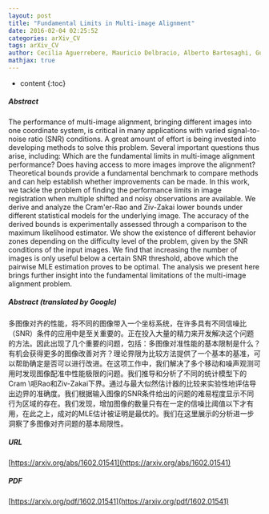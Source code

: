 ```yaml
---
layout: post
title: "Fundamental Limits in Multi-image Alignment"
date: 2016-02-04 02:25:52
categories: arXiv_CV
tags: arXiv_CV
author: Cecilia Aguerrebere, Mauricio Delbracio, Alberto Bartesaghi, Guillermo Sapiro
mathjax: true
---
```


* content
{:toc}

##### Abstract
The performance of multi-image alignment, bringing different images into one coordinate system, is critical in many applications with varied signal-to-noise ratio (SNR) conditions. A great amount of effort is being invested into developing methods to solve this problem. Several important questions thus arise, including: Which are the fundamental limits in multi-image alignment performance? Does having access to more images improve the alignment? Theoretical bounds provide a fundamental benchmark to compare methods and can help establish whether improvements can be made. In this work, we tackle the problem of finding the performance limits in image registration when multiple shifted and noisy observations are available. We derive and analyze the Cram\'er-Rao and Ziv-Zakai lower bounds under different statistical models for the underlying image. The accuracy of the derived bounds is experimentally assessed through a comparison to the maximum likelihood estimator. We show the existence of different behavior zones depending on the difficulty level of the problem, given by the SNR conditions of the input images. We find that increasing the number of images is only useful below a certain SNR threshold, above which the pairwise MLE estimation proves to be optimal. The analysis we present here brings further insight into the fundamental limitations of the multi-image alignment problem.

##### Abstract (translated by Google)
多图像对齐的性能，将不同的图像带入一个坐标系统，在许多具有不同信噪比（SNR）条件的应用中是至关重要的。正在投入大量的精力来开发解决这个问题的方法。因此出现了几个重要的问题，包括：多图像对准性能的基本限制是什么？有机会获得更多的图像改善对齐？理论界限为比较方法提供了一个基本的基准，可以帮助确定是否可以进行改进。在这项工作中，我们解决了多个移动和噪声观测可用时发现图像配准中性能极限的问题。我们推导和分析了不同的统计模型下的Cram \呃Rao和Ziv-Zakai下界。通过与最大似然估计器的比较来实验性地评估导出边界的准确度。我们根据输入图像的SNR条件给出的问题的难易程度显示不同行为区域的存在。我们发现，增加图像的数量只有在一定的信噪比阈值以下才有用，在此之上，成对的MLE估计被证明是最优的。我们在这里展示的分析进一步洞察了多图像对齐问题的基本局限性。

##### URL
[https://arxiv.org/abs/1602.01541](https://arxiv.org/abs/1602.01541)

##### PDF
[https://arxiv.org/pdf/1602.01541](https://arxiv.org/pdf/1602.01541)

